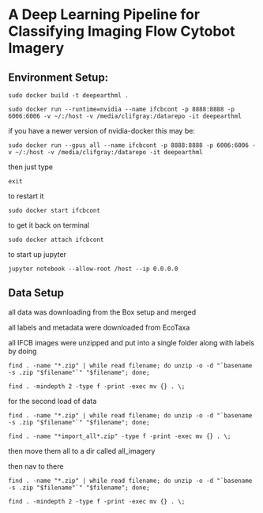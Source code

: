# A Deep Learning Pipeline for Classifying Imaging Flow Cytobot Imagery

## Environment Setup:

`sudo docker build -t deepearthml .`

`sudo docker run --runtime=nvidia --name ifcbcont -p 8888:8888 -p 6006:6006 -v ~/:/host -v /media/clifgray:/datarepo -it deepearthml`

if you have a newer version of nvidia-docker this may be:

`sudo docker run --gpus all --name ifcbcont -p 8888:8888 -p 6006:6006 -v ~/:/host -v /media/clifgray:/datarepo -it deepearthml`

then just type 

`exit`

to restart it 

`sudo docker start ifcbcont`

to get it back on terminal

`sudo docker attach ifcbcont`

to start up jupyter

`jupyter notebook --allow-root /host --ip 0.0.0.0`

## Data Setup

all data was downloading from the Box setup and merged 

all labels and metadata were downloaded from EcoTaxa

all IFCB images were unzipped and put into a single folder along with labels by doing

```
find . -name "*.zip" | while read filename; do unzip -o -d "`basename -s .zip "$filename"`" "$filename"; done;

find . -mindepth 2 -type f -print -exec mv {} . \;

```

for the second load of data
```
find . -name "*.zip" | while read filename; do unzip -o -d "`basename -s .zip "$filename"`" "$filename"; done;

find . -name "*import_all*.zip" -type f -print -exec mv {} . \;
```
then move them all to a dir called all_imagery

then nav to there
```
find . -name "*.zip" | while read filename; do unzip -o -d "`basename -s .zip "$filename"`" "$filename"; done;

find . -mindepth 2 -type f -print -exec mv {} . \;

```